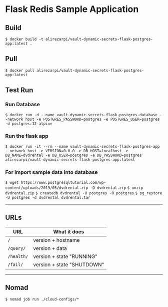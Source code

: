 # Flask Redis Sample Application

## Build

`$ docker build -t alirezarpi/vault-dynamic-secrets-flask-postgres-app:latest .`

## Pull
`$ docker pull alirezarpi/vault-dynamic-secrets-flask-postgres-app:latest`

## Test Run
### Run Database
`$ docker run -d --name vault-dynamic-secrets-flask-postgres-database --network host -e POSTGRES_PASSWORD=postgres -e POSTGRES_USER=postgres -d postgres:12-alpine`
### Run the flask app
`$ docker run -it --rm --name vault-dynamic-secrets-flask-postgres-app --network host -e VERSION=0.0.0 -e DB_HOST=localhost -e DB_NAME=dvdrental -e DB_USER=postgres -e DB_PASSWORD=postgres alirezarpi/vault-dynamic-secrets-flask-postgres-app:latest`

### For import sample data into database
`$ wget https://www.postgresqltutorial.com/wp-content/uploads/2019/05/dvdrental.zip -O dvdrental.zip`
`$ unzip dvdrental.zip`
`$ createdb dvdrental -U postgres -O postgres`
`$ pg_restore -U postgres -d dvdrental dvdrental.tar`

----

## URLs

| URL        | What it does               |
| ---------- | -------------------------- |
| `/`        | version + hostname         |
| `/query/`  | version + data             |
| `/health/` | version + state "RUNNING"  |
| `/fail/`   | version + state "SHUTDOWN" |

---

## Nomad

`$ nomad job run ./cloud-configs/*`
